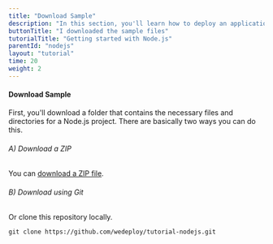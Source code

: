 ```yaml
---
title: "Download Sample"
description: "In this section, you'll learn how to deploy an application using Node.js."
buttonTitle: "I downloaded the sample files"
tutorialTitle: "Getting started with Node.js"
parentId: "nodejs"
layout: "tutorial"
time: 20
weight: 2
---
```


#### Download Sample

First, you'll download a folder that contains the necessary files and directories for a Node.js project. There are basically two ways you can do this.

###### A) Download a ZIP

You can [download a ZIP file](https://github.com/wedeploy/tutorial-nodejs/archive/master.zip).

###### B) Download using Git

Or clone this repository locally.

```xml
git clone https://github.com/wedeploy/tutorial-nodejs.git
```
